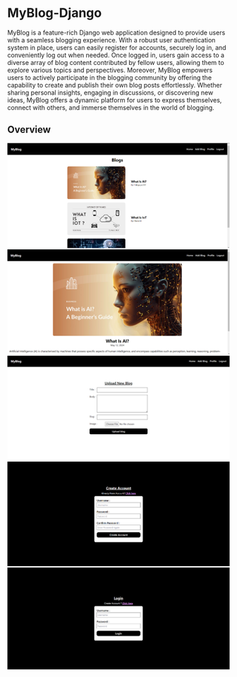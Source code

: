 # MyBlog-Django
MyBlog is a feature-rich Django web application designed to provide users with a seamless blogging experience. With a robust user authentication system in place, users can easily register for accounts, securely log in, and conveniently log out when needed. Once logged in, users gain access to a diverse array of blog content contributed by fellow users, allowing them to explore various topics and perspectives. Moreover, MyBlog empowers users to actively participate in the blogging community by offering the capability to create and publish their own blog posts effortlessly. Whether sharing personal insights, engaging in discussions, or discovering new ideas, MyBlog offers a dynamic platform for users to express themselves, connect with others, and immerse themselves in the world of blogging.

## Overview
<img src="images/img1.png">
<img src="images/img5.png">
<img src="images/img2.png">
<img src="images/img4.png">
<img src="images/img3.png">
